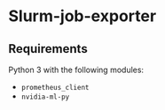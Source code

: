 # Slurm-job-exporter

## Requirements
Python 3 with the following modules:

* `prometheus_client`
* `nvidia-ml-py`

